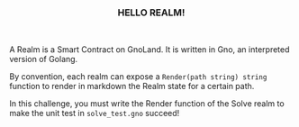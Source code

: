 <div align="center">
 <h3 align="center">HELLO REALM!</h3>
</div>
<br />

A Realm is a Smart Contract on GnoLand. It is written in Gno, an interpreted version of Golang.

By convention, each realm can expose a `Render(path string) string` function to render in markdown the Realm state for a certain path.

In this challenge, you must write the Render function of the Solve realm to make the unit test in `solve_test.gno` succeed!


